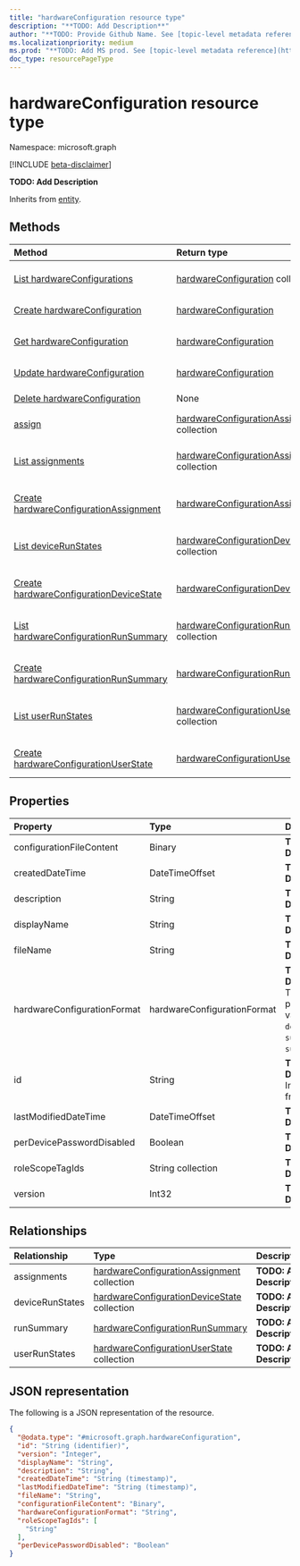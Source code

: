 ```yaml
---
title: "hardwareConfiguration resource type"
description: "**TODO: Add Description**"
author: "**TODO: Provide Github Name. See [topic-level metadata reference](https://msgo.azurewebsites.net/add/document/guidelines/metadata.html#topic-level-metadata)**"
ms.localizationpriority: medium
ms.prod: "**TODO: Add MS prod. See [topic-level metadata reference](https://msgo.azurewebsites.net/add/document/guidelines/metadata.html#topic-level-metadata)**"
doc_type: resourcePageType
---
```


# hardwareConfiguration resource type

Namespace: microsoft.graph

[!INCLUDE [beta-disclaimer](../../includes/beta-disclaimer.md)]

**TODO: Add Description**


Inherits from [entity](../resources/entity.md).

## Methods
|Method|Return type|Description|
|:---|:---|:---|
|[List hardwareConfigurations](../api/intune-hardwareconfiguration-list.md)|[hardwareConfiguration](../resources/intune-hardwareconfiguration.md) collection|Get a list of the [hardwareConfiguration](../resources/intune-hardwareconfiguration.md) objects and their properties.|
|[Create hardwareConfiguration](../api/devicemanagement-post-hardwareconfigurations.md)|[hardwareConfiguration](../resources/intune-hardwareconfiguration.md)|Create a new [hardwareConfiguration](../resources/intune-hardwareconfiguration.md) object.|
|[Get hardwareConfiguration](../api/intune-hardwareconfiguration-get.md)|[hardwareConfiguration](../resources/intune-hardwareconfiguration.md)|Read the properties and relationships of a [hardwareConfiguration](../resources/intune-hardwareconfiguration.md) object.|
|[Update hardwareConfiguration](../api/intune-hardwareconfiguration-update.md)|[hardwareConfiguration](../resources/intune-hardwareconfiguration.md)|Update the properties of a [hardwareConfiguration](../resources/intune-hardwareconfiguration.md) object.|
|[Delete hardwareConfiguration](../api/intune-hardwareconfiguration-delete.md)|None|Deletes a [hardwareConfiguration](../resources/intune-hardwareconfiguration.md) object.|
|[assign](../api/intune-hardwareconfiguration-assign.md)|[hardwareConfigurationAssignment](../resources/intune-hardwareconfigurationassignment.md) collection|**TODO: Add Description**|
|[List assignments](../api/intune-hardwareconfiguration-list-assignments.md)|[hardwareConfigurationAssignment](../resources/intune-hardwareconfigurationassignment.md) collection|Get the hardwareConfigurationAssignment resources from the assignments navigation property.|
|[Create hardwareConfigurationAssignment](../api/intune-hardwareconfiguration-post-assignments.md)|[hardwareConfigurationAssignment](../resources/intune-hardwareconfigurationassignment.md)|Create a new hardwareConfigurationAssignment object.|
|[List deviceRunStates](../api/intune-hardwareconfiguration-list-devicerunstates.md)|[hardwareConfigurationDeviceState](../resources/intune-hardwareconfigurationdevicestate.md) collection|Get the hardwareConfigurationDeviceState resources from the deviceRunStates navigation property.|
|[Create hardwareConfigurationDeviceState](../api/intune-hardwareconfiguration-post-devicerunstates.md)|[hardwareConfigurationDeviceState](../resources/intune-hardwareconfigurationdevicestate.md)|Create a new hardwareConfigurationDeviceState object.|
|[List hardwareConfigurationRunSummary](../api/intune-hardwareconfiguration-list-runsummary.md)|[hardwareConfigurationRunSummary](../resources/intune-hardwareconfigurationrunsummary.md) collection|Get the hardwareConfigurationRunSummary resources from the runSummary navigation property.|
|[Create hardwareConfigurationRunSummary](../api/intune-hardwareconfiguration-post-runsummary.md)|[hardwareConfigurationRunSummary](../resources/intune-hardwareconfigurationrunsummary.md)|Create a new hardwareConfigurationRunSummary object.|
|[List userRunStates](../api/intune-hardwareconfiguration-list-userrunstates.md)|[hardwareConfigurationUserState](../resources/intune-hardwareconfigurationuserstate.md) collection|Get the hardwareConfigurationUserState resources from the userRunStates navigation property.|
|[Create hardwareConfigurationUserState](../api/intune-hardwareconfiguration-post-userrunstates.md)|[hardwareConfigurationUserState](../resources/intune-hardwareconfigurationuserstate.md)|Create a new hardwareConfigurationUserState object.|

## Properties
|Property|Type|Description|
|:---|:---|:---|
|configurationFileContent|Binary|**TODO: Add Description**|
|createdDateTime|DateTimeOffset|**TODO: Add Description**|
|description|String|**TODO: Add Description**|
|displayName|String|**TODO: Add Description**|
|fileName|String|**TODO: Add Description**|
|hardwareConfigurationFormat|hardwareConfigurationFormat|**TODO: Add Description**. The possible values are: `dell`, `surface`, `surfaceDock`.|
|id|String|**TODO: Add Description** Inherited from [entity](../resources/entity.md).|
|lastModifiedDateTime|DateTimeOffset|**TODO: Add Description**|
|perDevicePasswordDisabled|Boolean|**TODO: Add Description**|
|roleScopeTagIds|String collection|**TODO: Add Description**|
|version|Int32|**TODO: Add Description**|

## Relationships
|Relationship|Type|Description|
|:---|:---|:---|
|assignments|[hardwareConfigurationAssignment](../resources/intune-hardwareconfigurationassignment.md) collection|**TODO: Add Description**|
|deviceRunStates|[hardwareConfigurationDeviceState](../resources/intune-hardwareconfigurationdevicestate.md) collection|**TODO: Add Description**|
|runSummary|[hardwareConfigurationRunSummary](../resources/intune-hardwareconfigurationrunsummary.md)|**TODO: Add Description**|
|userRunStates|[hardwareConfigurationUserState](../resources/intune-hardwareconfigurationuserstate.md) collection|**TODO: Add Description**|

## JSON representation
The following is a JSON representation of the resource.
<!-- {
  "blockType": "resource",
  "keyProperty": "id",
  "@odata.type": "microsoft.graph.hardwareConfiguration",
  "baseType": "microsoft.graph.entity",
  "openType": false
}
-->
``` json
{
  "@odata.type": "#microsoft.graph.hardwareConfiguration",
  "id": "String (identifier)",
  "version": "Integer",
  "displayName": "String",
  "description": "String",
  "createdDateTime": "String (timestamp)",
  "lastModifiedDateTime": "String (timestamp)",
  "fileName": "String",
  "configurationFileContent": "Binary",
  "hardwareConfigurationFormat": "String",
  "roleScopeTagIds": [
    "String"
  ],
  "perDevicePasswordDisabled": "Boolean"
}
```

